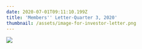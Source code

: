 ```yaml
---
date: 2020-07-01T09:11:10.199Z
title: 'Members'' Letter-Quarter 3, 2020'
thumbnail: /assets/image-for-investor-letter.png
---
```

![](/assets/investor-letter-01_07_2020.png)

